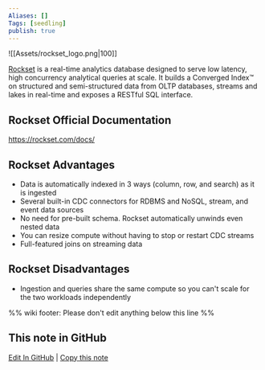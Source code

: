 ```yaml
---
Aliases: []
Tags: [seedling]
publish: true
---
```


![[Assets/rockset_logo.png|100]]

[Rockset](https://rockset.com/) is a real-time analytics database designed to serve low latency, high concurrency analytical queries at scale. It builds a Converged Index™ on structured and semi-structured data from OLTP databases, streams and lakes in real-time and exposes a RESTful SQL interface.

## Rockset Official Documentation

https://rockset.com/docs/

## Rockset Advantages

- Data is automatically indexed in 3 ways (column, row, and search) as it is ingested
- Several built-in CDC connectors for RDBMS and NoSQL, stream, and event data sources
- No need for pre-built schema. Rockset automatically unwinds even nested data
- You can resize compute without having to stop or restart CDC streams
- Full-featured joins on streaming data

## Rockset Disadvantages

- Ingestion and queries share the same compute so you can't scale for the two workloads independently

%% wiki footer: Please don't edit anything below this line %%

## This note in GitHub

<span class="git-footer">[Edit In GitHub](https://github.dev/data-engineering-community/data-engineering-wiki/blob/main/Tools/Databases/Rockset.md "git-hub-edit-note") | [Copy this note](https://raw.githubusercontent.com/data-engineering-community/data-engineering-wiki/main/Tools/Databases/Rockset.md "git-hub-copy-note") </span>
